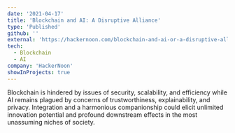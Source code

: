 ```yaml
---
date: '2021-04-17'
title: 'Blockchain and AI: A Disruptive Alliance'
type: 'Published'
github: ''
external: 'https://hackernoon.com/blockchain-and-ai-or-a-disruptive-alliance-q5g339y'
tech:
  - Blockchain
  - AI
company: 'HackerNoon'
showInProjects: true
---
```


Blockchain is hindered by issues of security, scalability, and efficiency while AI remains plagued by concerns of trustworthiness, explainability, and privacy. Integration and a harmonious companionship could elicit unlimited innovation potential and profound downstream effects in the most unassuming niches of society.

